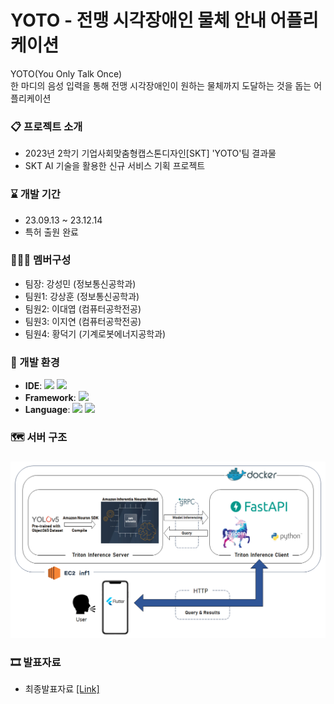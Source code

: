 # YOTO - 전맹 시각장애인 물체 안내 어플리케이션
YOTO(You Only Talk Once)<br>
한 마디의 음성 입력을 통해 전맹 시각장애인이 원하는 물체까지 도달하는 것을 돕는 어플리케이션

### 📋 프로젝트 소개
- 2023년 2학기 기업사회맞춤형캡스톤디자인[SKT] 'YOTO'팀 결과물
- SKT AI 기술을 활용한 신규 서비스 기획 프로젝트

### ⌛ 개발 기간
- 23.09.13 ~ 23.12.14
- 특허 출원 완료

### 🧑‍🤝‍🧑 멤버구성
- 팀장: 강성민 (정보통신공학과)
- 팀원1: 강상훈 (정보통신공학과)
- 팀원2: 이대엽 (컴퓨터공학전공)
- 팀원3: 이지연 (컴퓨터공학전공)
- 팀원4: 황덕기 (기계로봇에너지공학과)

### 🔧 개발 환경
- **IDE**: <img src="https://img.shields.io/badge/androidstudio-3DDC84?style=flat-square&logo=androidstudio&logoColor=white" /> <img src="https://img.shields.io/badge/VScode-007ACC?style=flat-square&logo=visualstudiocode&logoColor=white" />
- **Framework**: <img src="https://img.shields.io/badge/flutter-02569B?style=flat-square&logo=flutter&logoColor=white" />
- **Language**: <img src="https://img.shields.io/badge/dart-0175C2?style=flat-square&logo=dart&logoColor=white" /> <img src="https://img.shields.io/badge/Python-3776AB?style=flat-square&logo=python&logoColor=white" />

### 🗺 서버 구조
###
![server](./Deck/server.png)
  

### 🎞 발표자료
- 최종발표자료 [[Link]](https://github.com/ReturnRudi/YOTO/blob/master/Deck/ppt.md)

